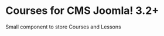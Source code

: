 Courses for CMS Joomla! 3.2+
============================

Small component to store Courses and Lessons
